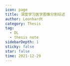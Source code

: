 ```yaml
---
icon: page
title: 深度学习医学图像分割综述
author: Leonhardt
category: Thesis
tag:
  - DL
  - thesis note
sidebarDepth: 1
sticky: false
star: false
time: 2021-12-29
---
```


